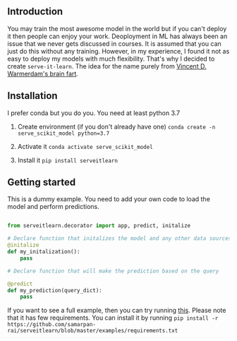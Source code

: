 ## Introduction

You may train the most awesome model in the world but if you can't deploy it then people can enjoy your work. Deoployment in ML has always been an issue that we never gets discussed in courses. It is assumed that you can just do this without any training. However, in my experience, I found it not as easy to deploy my models with much flexibility. That's why I decided to create `serve-it-learn`. The idea for the name purely from  [Vincent D. Warmerdam's brain fart](https://twitter.com/fishnets88/status/1279731745483624453). 


## Installation

I prefer conda but you do you. You need at least python 3.7

1. Create environment (if you don't already have one)
    `conda create -n serve_scikit_model python=3.7`

2. Activate it
    `conda activate serve_scikit_model`

3. Install it
    `pip install serveitlearn`



## Getting started

This is a dummy example. You need to add your own code to load the model and perform predictions. 


```py

from serveitlearn.decorator import app, predict, initalize

# Declare function that initalizes the model and any other data sources
@initalize
def my_initalization():
    pass

# Declare function that will make the prediction based on the query

@predict
def my_prediction(query_dict):
    pass
```

If you want to see a full example, then you can try running [this](https://github.com/samarpan-rai/serveitlearn/blob/master/examples/svc_iris_example.py). Please note that it has few requirements. You can install it by running `pip install -r https://github.com/samarpan-rai/serveitlearn/blob/master/examples/requirements.txt`


